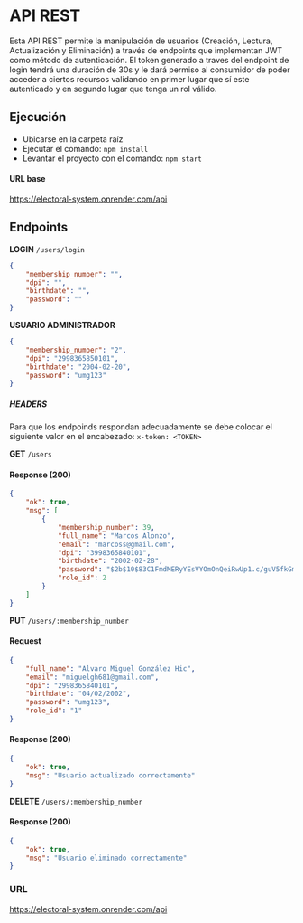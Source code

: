 
# API REST
Esta API REST permite la manipulación de usuarios (Creación, Lectura, Actualización y Eliminación) a través de endpoints que implementan JWT como método de autenticación. El token generado a traves del endpoint de login tendrá una duración de 30s y le dará permiso al consumidor de poder acceder a ciertos recursos validando en primer lugar que sí este autenticado y en segundo lugar que tenga un rol válido.

## Ejecución
- Ubicarse en la carpeta raíz
- Ejecutar el comando: `npm install`
- Levantar el proyecto con el comando: `npm start`

#### URL base
https://electoral-system.onrender.com/api

## Endpoints

**LOGIN** `/users/login`
```json
{
    "membership_number": "",
    "dpi": "",
    "birthdate": "",
    "password": ""
}
```

**USUARIO ADMINISTRADOR**
```json
{
    "membership_number": "2",
    "dpi": "2998365850101",
    "birthdate": "2004-02-20",
    "password": "umg123"
}
```

##### HEADERS
Para que los endpoinds respondan adecuadamente se debe colocar el siguiente valor en el encabezado:
`x-token: <TOKEN>`

**GET** `/users`
#### Response (200)
```json
{
    "ok": true,
    "msg": [
        {
            "membership_number": 39,
            "full_name": "Marcos Alonzo",
            "email": "marcoss@gmail.com",
            "dpi": "3998365840101",
            "birthdate": "2002-02-28",
            "password": "$2b$10$83C1FmdMERyYEsVYOmOnQeiRwUp1.c/guV5fkGme.2jeigVQeKoTi",
            "role_id": 2
        }
    ]
}
```

**PUT** `/users/:membership_number`
#### Request
```json
{
    "full_name": "Alvaro Miguel González Hic",
    "email": "miguelgh681@gmail.com",
    "dpi": "2998365840101",
    "birthdate": "04/02/2002",
    "password": "umg123",
    "role_id": "1"
}
```

#### Response (200)
```json
{
    "ok": true,
    "msg": "Usuario actualizado correctamente"
}
```

**DELETE** `/users/:membership_number`
#### Response (200)
```json
{
    "ok": true,
    "msg": "Usuario eliminado correctamente"
}
```
### URL
https://electoral-system.onrender.com/api
